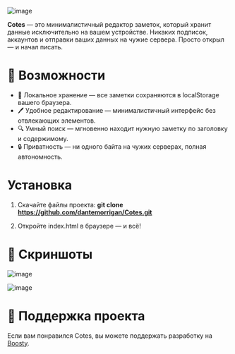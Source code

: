 ![image](https://github.com/user-attachments/assets/a3d57505-bcec-4754-be39-19fc55a4ed06)

**Cotes** — это минималистичный редактор заметок, который хранит данные исключительно на вашем устройстве. Никаких подписок, аккаунтов и отправки ваших данных на чужие сервера. Просто открыл — и начал писать.

# 🚀 Возможности

- 📌 Локальное хранение — все заметки сохраняются в localStorage вашего браузера.
- 🖊️ Удобное редактирование — минималистичный интерфейс без отвлекающих элементов.
- 🔍 Умный поиск — мгновенно находит нужную заметку по заголовку и содержимому.
- 🔒 Приватность — ни одного байта на чужих серверах, полная автономность.

# Установка
1) Скачайте файлы проекта: **git clone https://github.com/dantemorrigan/Cotes.git**

2) Откройте index.html в браузере — и всё!

# 🎨 Скриншоты
![image](https://github.com/user-attachments/assets/e0151c65-c654-4f00-b0da-cd7595e3d177)

![image](https://github.com/user-attachments/assets/d100e28b-b485-4525-9a93-fa8bd3a376e4)

# 💖 Поддержка проекта
Если вам понравился Cotes, вы можете поддержать разработку на [Boosty](https://boosty.to/svdo/donate).
